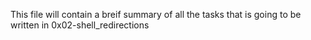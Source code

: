 This file will contain a breif summary of all the tasks that is going to be written in 0x02-shell_redirections

